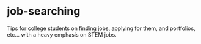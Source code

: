 # job-searching
 Tips for college students on finding jobs, applying for them, and portfolios, etc... with a heavy emphasis on STEM jobs.
